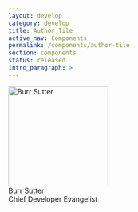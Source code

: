 ```yaml
---
layout: develop
category: develop
title: Author Tile
active_nav: Components
permalink: /components/author-tile
section: components
status: released
intro_paragraph: >
---
```


  <div class="rhd-c-author--tile">
    <span class="rhd-c-author--tile-hero">
      <img src="https://developers.redhat.com/sites/default/files/styles/square_small/public/080817_BURRSUTTER_6INX6IN_300DPI-min.jpg?itok=7ViRCOCR" alt="Burr Sutter" typeof="foaf:Image" width="200" height="200">
    </span>
    <div class="rhd-c-author--tile-info">
      <div class="rhd-c-author--tile-name">
        <a href="#">Burr Sutter</a>
      </div>
      <div class="rhd-c-author--tile-title">Chief Developer Evangelist</div>
    </div>
  </div>
